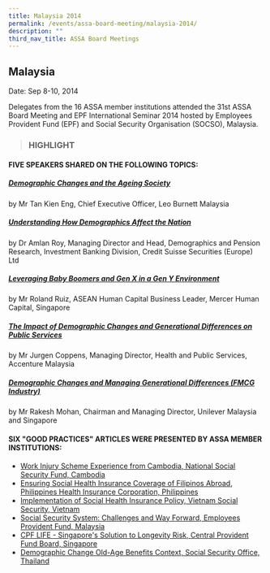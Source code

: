 ```yaml
---
title: Malaysia 2014
permalink: /events/assa-board-meeting/malaysia-2014/
description: ""
third_nav_title: ASSA Board Meetings
---
```

## Malaysia
Date: Sep 8-10, 2014

Delegates from the 16 ASSA member institutions attended the 31st ASSA Board Meeting and EPF International Seminar 2014 hosted by Employees Provident Fund (EPF) and Social Security Organisation (SOCSO), Malaysia.

> ### HIGHLIGHT

#### FIVE SPEAKERS SHARED ON THE FOLLOWING TOPICS:

##### [Demographic Changes and the Ageing Society](/files/ASSA%20Board%20Meeting/Malaysia%202014/Demographic%20Changes%20and%20the%20Ageing%20Society.pdf)
by Mr Tan Kien Eng, Chief Executive Officer, Leo Burnett Malaysia

##### [Understanding How Demographics Affect the Nation](/files/ASSA%20Board%20Meeting/Malaysia%202014/Understanding%20How%20Demographics%20Affect%20the%20Nation.pdf)
by Dr Amlan Roy, Managing Director and Head, Demographics and Pension Research, Investment Banking Division, Credit Suisse Securities (Europe) Ltd

##### [Leveraging Baby Boomers and Gen X in a Gen Y Environment](/files/ASSA%20Board%20Meeting/Malaysia%202014/Leveraging%20Baby%20Boomers%20and%20Gen%20X%20in%20a%20Gen%20Y%20Environment.pdf)
by Mr Roland Ruiz, ASEAN Human Capital Business Leader, Mercer Human Capital, Singapore

##### [The Impact of Demographic Changes and Generational Differences on Public Services](/files/ASSA%20Board%20Meeting/Malaysia%202014/The%20Impact%20of%20Demographic%20Changes%20and%20Generational%20Differences%20on%20Public%20Services.pdf)
by Mr Jurgen Coppens, Managing Director, Health and Public Services, Accenture Malaysia

##### [Demographic Changes and Managing Generational Differences (FMCG Industry)](/files/ASSA%20Board%20Meeting/Malaysia%202014/Demographic%20Changes%20and%20Managing%20Generational%20DifferencesFMCG%20Industry.pdf)
by Mr Rakesh Mohan, Chairman and Managing Director, Unilever Malaysia and Singapore


#### SIX "GOOD PRACTICES" ARTICLES WERE PRESENTED BY ASSA MEMBER INSTITUTIONS:
* [Work Injury Scheme Experience from Cambodia, National Social Security Fund, Cambodia](/files/ASSA%20Board%20Meeting/Malaysia%202014/WorkInjurySchemeExperiencefromCambodiaNationalSocialSecurityFundCambodia.pdf)
* [Ensuring Social Health Insurance Coverage of Filipinos Abroad, Philippines Health Insurance Corporation, Philippines](/files/ASSA%20Board%20Meeting/Malaysia%202014/Ensuring-Social-Health-Insurance-Coverage-of-Filipinos-Abroad-Philippines-Health.pdf)
* [Implementation of Social Health Insurance Policy, Vietnam Social Security, Vietnam](/files/ASSA%20Board%20Meeting/Malaysia%202014/Implementation-of-Social-Health-Insurance-Policy-Vietnam-Social-Security-Vietnam.pdf)
* [Social Security System: Challenges and Way Forward, Employees Provident Fund, Malaysia](/files/ASSA%20Board%20Meeting/Malaysia%202014/Social-Security-System-Challenges-and-Way-Forward-Employees-Provident-Fund-Malaysia.pdf)
* [CPF LIFE - Singapore's Solution to Longevity Risk, Central Provident Fund Board, Singapore](/files/ASSA%20Board%20Meeting/Malaysia%202014/CPFLIFE-Singapore-Solution-to-Longevity-Risk-Central-Provident-Fund%20Board-Singapore.pdf)
* [Demographic Change Old-Age Benefits Context, Social Security Office, Thailand](/files/ASSA%20Board%20Meeting/Malaysia%202014/Demographic-Change-Old-Age-Benefits-Context-Social-Security-Office-Thailand.pdf)